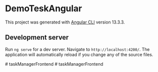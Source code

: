 # DemoTeskAngular

This project was generated with [Angular CLI](https://github.com/angular/angular-cli) version 13.3.3.

## Development server

Run `ng serve` for a dev server. Navigate to `http://localhost:4200/`. The application will automatically reload if you change any of the source files.

#   t a s k M a n a g e r F r o n t e n d  
 #   t a s k M a n a g e r F r o n t e n d  
 